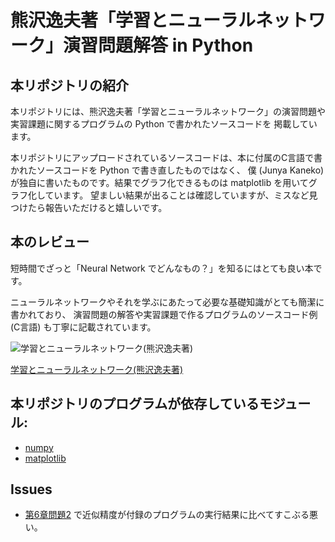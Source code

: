 # 熊沢逸夫著「学習とニューラルネットワーク」演習問題解答 in Python

## 本リポジトリの紹介

本リポジトリには、熊沢逸夫著「学習とニューラルネットワーク」の演習問題や実習課題に関するプログラムの Python で書かれたソースコードを
掲載しています。

本リポジトリにアップロードされているソースコードは、本に付属のC言語で書かれたソースコードを Python で書き直したものではなく、
僕 (Junya Kaneko) が独自に書いたものです。結果でグラフ化できるものは matplotlib を用いてグラフ化しています。
望ましい結果が出ることは確認していますが、ミスなど見つけたら報告いただけると嬉しいです。

## 本のレビュー

短時間でざっと「Neural Network でどんなもの？」を知るにはとても良い本です。

ニューラルネットワークやそれを学ぶにあたって必要な基礎知識がとても簡潔に書かれており、
演習問題の解答や実習課題で作るプログラムのソースコード例 (C言語) も丁寧に記載されています。

![学習とニューラルネットワーク(熊沢逸夫著)](http://ws-fe.amazon-adsystem.com/widgets/q?_encoding=UTF8&ASIN=4627702914&Format=_SL250_&ID=AsinImage&MarketPlace=JP&ServiceVersion=20070822&WS=1&tag=python-lab-22)

[学習とニューラルネットワーク(熊沢逸夫著)](http://www.amazon.co.jp/gp/product/4627702914/ref=as_li_tf_il?ie=UTF8&camp=247&creative=1211&creativeASIN=4627702914&linkCode=as2&tag=python-lab-22)

## 本リポジトリのプログラムが依存しているモジュール:
* [numpy](http://www.numpy.org/)
* [matplotlib](http://matplotlib.org/)

## Issues
* [第6章問題2](https://github.com/JunyaKaneko/learning-and-neural-network/blob/master/chapter6/problem2.py) で近似精度が付録のプログラムの実行結果に比べてすこぶる悪い。